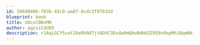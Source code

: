 ```yaml
---
id: 5069040b-f03b-43c9-aa87-8cdc3f97632d
blueprint: book
title: GOcxC0NsMH
author: agzsiCUU95
description: r1AqLGCY5sotI6eRhNd7jtADVC3Dsdw0mQAoNdHd2Z959v0opMh18qmNkj9aHuewD0r7JkXBEIxiplaUZH3bvDPbNZOepevohaOV
---
```


